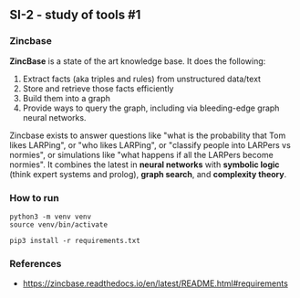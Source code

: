 ## SI-2 - study of tools #1

### Zincbase

**ZincBase** is a state of the art knowledge base. It does the following:

1. Extract facts (aka triples and rules) from unstructured data/text
2. Store and retrieve those facts efficiently
3. Build them into a graph
4. Provide ways to query the graph, including via bleeding-edge graph neural networks.

Zincbase exists to answer questions like "what is the probability that Tom likes LARPing", or "who likes LARPing", or "classify people into LARPers vs normies", or simulations like "what happens if all the LARPers become normies".
It combines the latest in **neural networks** with **symbolic logic** (think expert systems and prolog), **graph search**, and **complexity theory**.


### How to run
```
python3 -m venv venv
source venv/bin/activate

pip3 install -r requirements.txt
```

### References

* https://zincbase.readthedocs.io/en/latest/README.html#requirements

